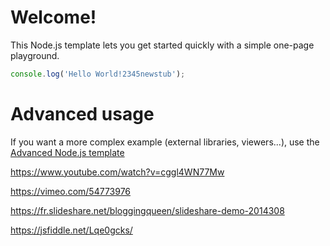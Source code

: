 # Welcome!

This Node.js template lets you get started quickly with a simple one-page playground.

```javascript runnable
console.log('Hello World!2345newstub');
```

# Advanced usage

If you want a more complex example (external libraries, viewers...), use the [Advanced Node.js template](https://tech.io/select-repo/442)

https://www.youtube.com/watch?v=cggl4WN77Mw

https://vimeo.com/54773976

https://fr.slideshare.net/bloggingqueen/slideshare-demo-2014308

https://jsfiddle.net/Lqe0gcks/
